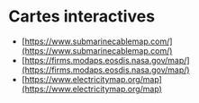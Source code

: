 # Cartes interactives

- [https://www.submarinecablemap.com/](https://www.submarinecablemap.com/)
- [https://firms.modaps.eosdis.nasa.gov/map/](https://firms.modaps.eosdis.nasa.gov/map/)
- [https://www.electricitymap.org/map](https://www.electricitymap.org/map)

